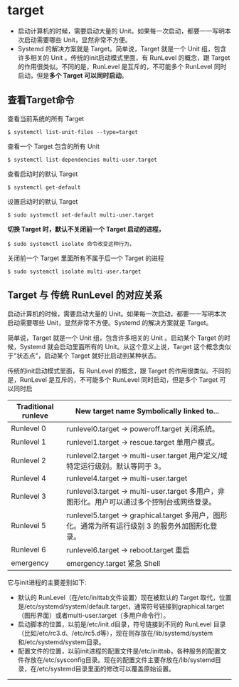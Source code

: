 # target

* 启动计算机的时候，需要启动大量的 Unit。如果每一次启动，都要一一写明本次启动需要哪些 Unit，显然非常不方便。
* Systemd 的解决方案就是 Target。简单说，Target 就是一个 Unit 组，包含许多相关的 Unit 。传统的init启动模式里面，有 RunLevel 的概念，跟 Target 的作用很类似。不同的是，RunLevel 是互斥的，不可能多个 RunLevel 同时启动，但是**多个 Target 可以同时启动**。

## 查看Target命令

查看当前系统的所有 Target

```
$ systemctl list-unit-files --type=target
```

查看一个 Target 包含的所有 Unit

```
$ systemctl list-dependencies multi-user.target
```

查看启动时的默认 Target

```
$ systemctl get-default
```

设置启动时的默认 Target

```
$ sudo systemctl set-default multi-user.target
```

**切换 Target 时，默认不关闭前一个 Target 启动的进程，**

```
$ sudo systemctl isolate 命令改变这种行为，
```

关闭前一个 Target 里面所有不属于后一个 Target 的进程

```
$ sudo systemctl isolate multi-user.target
```

## Target 与 传统 RunLevel 的对应关系

启动计算机的时候，需要启动大量的 Unit。如果每一次启动，都要一一写明本次启动需要哪些 Unit，显然非常不方便。Systemd 的解决方案就是 Target。

简单说，Target 就是一个 Unit 组，包含许多相关的 Unit 。启动某个 Target 的时候，Systemd 就会启动里面所有的 Unit。从这个意义上说，Target 这个概念类似于"状态点"，启动某个 Target 就好比启动到某种状态。

传统的init启动模式里面，有 RunLevel 的概念，跟 Target 的作用很类似。不同的是，RunLevel 是互斥的，不可能多个 RunLevel 同时启动，但是多个 Target 可以同时启

| Traditional runleve | New target name     Symbolically linked to...                                                    |
| ------------------- | ------------------------------------------------------------------------------------------------ |
| Runlevel 0          | runlevel0.target -> poweroff.target	关闭系统。                                                   |
| Runlevel 1          | runlevel1.target -> rescue.target	单用户模式。                                                   |
| Runlevel 2          | runlevel2.target -> multi-user.target	用户定义/域特定运行级别。默认等同于 3。                    |
| Runlevel 4          | runlevel4.target -> multi-user.target                                                            |
| Runlevel 3          | runlevel3.target -> multi-user.target	多用户，非图形化。用户可以通过多个控制台或网络登录。       |
| Runlevel 5          | runlevel5.target -> graphical.target	多用户，图形化。通常为所有运行级别 3 的服务外加图形化登录。 |
| Runlevel 6          | runlevel6.target -> reboot.target	重启                                                           |
| emergency           | emergency.target			紧急 Shell                                                                    |


它与init进程的主要差别如下:

* 默认的 RunLevel（在/etc/inittab文件设置）现在被默认的 Target 取代，位置是/etc/systemd/system/default.target，通常符号链接到graphical.target（图形界面）或者multi-user.target（多用户命令行）。
* 启动脚本的位置，以前是/etc/init.d目录，符号链接到不同的 RunLevel 目录 （比如/etc/rc3.d、/etc/rc5.d等），现在则存放在/lib/systemd/system和/etc/systemd/system目录。
* 配置文件的位置，以前init进程的配置文件是/etc/inittab，各种服务的配置文件存放在/etc/sysconfig目录。现在的配置文件主要存放在/lib/systemd目录，在/etc/systemd目录里面的修改可以覆盖原始设置。








---
